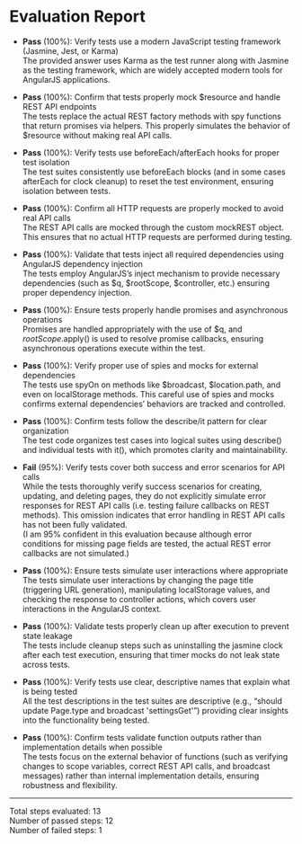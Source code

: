 # Evaluation Report

- **Pass** (100%): Verify tests use a modern JavaScript testing framework (Jasmine, Jest, or Karma)  
  The provided answer uses Karma as the test runner along with Jasmine as the testing framework, which are widely accepted modern tools for AngularJS applications.

- **Pass** (100%): Confirm that tests properly mock $resource and handle REST API endpoints  
  The tests replace the actual REST factory methods with spy functions that return promises via helpers. This properly simulates the behavior of $resource without making real API calls.

- **Pass** (100%): Verify tests use beforeEach/afterEach hooks for proper test isolation  
  The test suites consistently use beforeEach blocks (and in some cases afterEach for clock cleanup) to reset the test environment, ensuring isolation between tests.

- **Pass** (100%): Confirm all HTTP requests are properly mocked to avoid real API calls  
  The REST API calls are mocked through the custom mockREST object. This ensures that no actual HTTP requests are performed during testing.

- **Pass** (100%): Validate that tests inject all required dependencies using AngularJS dependency injection  
  The tests employ AngularJS’s inject mechanism to provide necessary dependencies (such as $q, $rootScope, $controller, etc.) ensuring proper dependency injection.

- **Pass** (100%): Ensure tests properly handle promises and asynchronous operations  
  Promises are handled appropriately with the use of $q, and $rootScope.$apply() is used to resolve promise callbacks, ensuring asynchronous operations execute within the test.

- **Pass** (100%): Verify proper use of spies and mocks for external dependencies  
  The tests use spyOn on methods like $broadcast, $location.path, and even on localStorage methods. This careful use of spies and mocks confirms external dependencies’ behaviors are tracked and controlled.

- **Pass** (100%): Confirm tests follow the describe/it pattern for clear organization  
  The test code organizes test cases into logical suites using describe() and individual tests with it(), which promotes clarity and maintainability.

- **Fail** (95%): Verify tests cover both success and error scenarios for API calls  
  While the tests thoroughly verify success scenarios for creating, updating, and deleting pages, they do not explicitly simulate error responses for REST API calls (i.e. testing failure callbacks on REST methods). This omission indicates that error handling in REST API calls has not been fully validated.  
  (I am 95% confident in this evaluation because although error conditions for missing page fields are tested, the actual REST error callbacks are not simulated.)

- **Pass** (100%): Ensure tests simulate user interactions where appropriate  
  The tests simulate user interactions by changing the page title (triggering URL generation), manipulating localStorage values, and checking the response to controller actions, which covers user interactions in the AngularJS context.

- **Pass** (100%): Validate tests properly clean up after execution to prevent state leakage  
  The tests include cleanup steps such as uninstalling the jasmine clock after each test execution, ensuring that timer mocks do not leak state across tests.

- **Pass** (100%): Verify tests use clear, descriptive names that explain what is being tested  
  All the test descriptions in the test suites are descriptive (e.g., “should update Page.type and broadcast 'settingsGet'”) providing clear insights into the functionality being tested.

- **Pass** (100%): Confirm tests validate function outputs rather than implementation details when possible  
  The tests focus on the external behavior of functions (such as verifying changes to scope variables, correct REST API calls, and broadcast messages) rather than internal implementation details, ensuring robustness and flexibility.

---

Total steps evaluated: 13  
Number of passed steps: 12  
Number of failed steps: 1